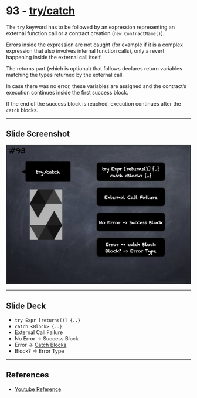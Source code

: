 # 93 - [try/catch](try-catch.md)
The `try` keyword has to be followed by an expression representing an external function call or a contract creation (`new ContractName()`).

Errors inside the expression are not caught (for example if it is a complex expression that also involves internal function calls), only a revert happening inside the external call itself. 

The returns part (which is optional) that follows declares return variables matching the types returned by the external call. 

In case there was no error, these variables are assigned and the contract’s execution continues inside the first success block.

If the end of the success block is reached, execution continues after the `catch` blocks.

___
## Slide Screenshot
![093.png](../images/solidity101/093.png)
___
## Slide Deck
- `try Expr [returns()] {..}`
- `catch <Block> {..}`
- External Call Failure
- No Error -> Success Block
- Error -> [Catch Blocks](catch%20Blocks.md)
- Block? -> Error Type
___
## References
- [Youtube Reference](https://youtu.be/_oN7XuyhoZA?t=1013)


